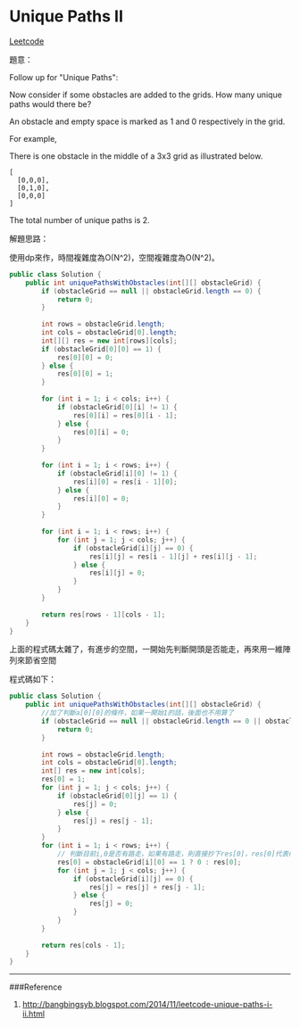 # Unique Paths II

[Leetcode](https://leetcode.com/problems/unique-paths-ii/)

題意：

Follow up for "Unique Paths":

Now consider if some obstacles are added to the grids. How many unique paths would there be?

An obstacle and empty space is marked as 1 and 0 respectively in the grid.

For example,

There is one obstacle in the middle of a 3x3 grid as illustrated below.
```
[
  [0,0,0],
  [0,1,0],
  [0,0,0]
]
```
The total number of unique paths is 2.

解題思路：

使用dp來作，時間複雜度為O(N^2)，空間複雜度為O(N^2)。


```java
public class Solution {
    public int uniquePathsWithObstacles(int[][] obstacleGrid) {
        if (obstacleGrid == null || obstacleGrid.length == 0) {
            return 0;
        }
        
        int rows = obstacleGrid.length;
        int cols = obstacleGrid[0].length;
        int[][] res = new int[rows][cols];
        if (obstacleGrid[0][0] == 1) {
            res[0][0] = 0;
        } else {
            res[0][0] = 1;
        }
        
        for (int i = 1; i < cols; i++) {
            if (obstacleGrid[0][i] != 1) {
                res[0][i] = res[0][i - 1];
            } else {
                res[0][i] = 0;
            }
        }
        
        for (int i = 1; i < rows; i++) {
            if (obstacleGrid[i][0] != 1) {
                res[i][0] = res[i - 1][0];
            } else {
                res[i][0] = 0;
            }
        }
        
        for (int i = 1; i < rows; i++) {
            for (int j = 1; j < cols; j++) {
                if (obstacleGrid[i][j] == 0) {
                    res[i][j] = res[i - 1][j] + res[i][j - 1];
                } else {
                    res[i][j] = 0;
                }
            }
        }
        
        return res[rows - 1][cols - 1];
    }
}
```

上面的程式碼太雜了，有進步的空間，一開始先判斷開頭是否能走，再來用一維陣列來節省空間

程式碼如下：

```java
public class Solution {
    public int uniquePathsWithObstacles(int[][] obstacleGrid) {
        //加了判斷a[0][0]的條件，如果一開始1的話，後面也不用算了
        if (obstacleGrid == null || obstacleGrid.length == 0 || obstacleGrid[0][0] == 1) {
            return 0;
        }
        
        int rows = obstacleGrid.length;
        int cols = obstacleGrid[0].length;
        int[] res = new int[cols];
        res[0] = 1;
        for (int j = 1; j < cols; j++) {
            if (obstacleGrid[0][j] == 1) {
                res[j] = 0;
            } else {
                res[j] = res[j - 1];
            }
        }
        for (int i = 1; i < rows; i++) {
            // 判斷目前i,0是否有路走，如果有路走，則直接抄下res[0]，res[0]代表res[i - 1][0]
            res[0] = obstacleGrid[i][0] == 1 ? 0 : res[0];
            for (int j = 1; j < cols; j++) {
                if (obstacleGrid[i][j] == 0) {
                    res[j] = res[j] + res[j - 1];
                } else {
                    res[j] = 0;
                }
            }
        }
        
        return res[cols - 1];
    }
}
```
---
###Reference
1. http://bangbingsyb.blogspot.com/2014/11/leetcode-unique-paths-i-ii.html